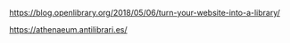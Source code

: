 ---
---

https://blog.openlibrary.org/2018/05/06/turn-your-website-into-a-library/

https://athenaeum.antilibrari.es/